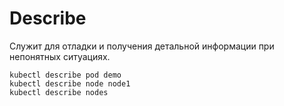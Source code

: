 # Describe
Служит для отладки и получения детальной информации при непонятных ситуациях.
```shell script
kubectl describe pod demo
kubectl describe node node1
kubectl describe nodes
```
